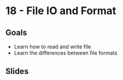 # 18 - File IO and Format

<Teacher name="Heeeun"></Teacher>

## Goals
- Learn how to read and write file
- Learn the differences between file formats

## Slides
<GoogleSlides src="https://docs.google.com/presentation/d/e/2PACX-1vRS2J41egeW12XAo8b-UP2m0dX_Wlgf3Q4lRv26ZzG80i6kZ232af51CutZ_e-JtlFj7NNoTbHv8099/embed?start=false&loop=false&delayms=3000"></GoogleSlides>
